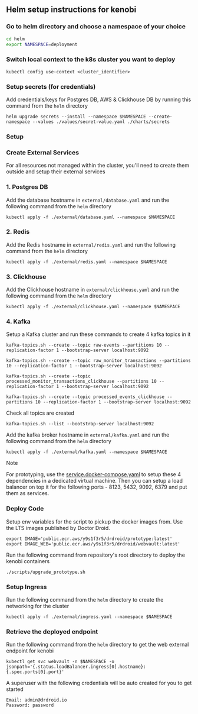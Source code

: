 ## Helm setup instructions for kenobi

### Go to helm directory and choose a namespace of your choice 

```bash
cd helm
export NAMESPACE=deployment
```

### Switch local context to the k8s cluster you want to deploy
``` shell
kubectl config use-context <cluster_identifier>
```

### Setup secrets (for credentials)
Add credentials/keys for Postgres DB, AWS & Clickhouse DB by running this command from the ```helm``` directory
``` shell
helm upgrade secrets --install --namespace $NAMESPACE --create-namespace --values ./values/secret-value.yaml ./charts/secrets
```

### Setup 

### Create External Services
For all resources not managed within the cluster, you'll need to create them outside and setup their external services


### 1. Postgres DB
Add the database hostname in ```external/database.yaml``` and run the following command from the ```helm``` directory
```shell
kubectl apply -f ./external/database.yaml --namespace $NAMESPACE
```

### 2. Redis
Add the Redis hostname in ```external/redis.yaml``` and run the following command from the ```helm``` directory
```shell
kubectl apply -f ./external/redis.yaml --namespace $NAMESPACE
```

### 3. Clickhouse
Add the Clickhouse hostname in ```external/clickhouse.yaml``` and run the following command from the ```helm``` directory
```shell
kubectl apply -f ./external/clickhouse.yaml --namespace $NAMESPACE
```

### 4. Kafka
Setup a Kafka cluster and run these commands to create 4 kafka topics in it


```shell
kafka-topics.sh --create --topic raw-events --partitions 10 --replication-factor 1 --bootstrap-server localhost:9092

kafka-topics.sh --create --topic raw_monitor_transactions --partitions 10 --replication-factor 1 --bootstrap-server localhost:9092

kafka-topics.sh --create --topic processed_monitor_transactions_clickhouse --partitions 10 --replication-factor 1 --bootstrap-server localhost:9092

kafka-topics.sh --create --topic processed_events_clickhouse --partitions 10 --replication-factor 1 --bootstrap-server localhost:9092
```

Check all topics are created
``` shell
kafka-topics.sh --list --bootstrap-server localhost:9092
```

Add the kafka broker hostname in ```external/kafka.yaml``` and run the following command from the ```helm``` directory
``` shell
kubectl apply -f ./external/kafka.yaml --namespace $NAMESPACE
```

> [!NOTE]
> For prototyping, use the [service.docker-compose.yaml](/helm/services.docker-compose.yaml) to setup these 4 dependencies in a dedicated virtual machine. Then you can setup a load balancer on top it for the following ports - 8123, 5432, 9092, 6379 and put them as services.

### Deploy Code
Setup env variables for the script to pickup the docker images from. Use the LTS images published by Doctor Droid. 
``` shell
export IMAGE='public.ecr.aws/y9s1f3r5/drdroid/prototype:latest'
export IMAGE_WEB='public.ecr.aws/y9s1f3r5/drdroid/webvault:latest'
```

Run the following command from repository's root directory to deploy the kenobi containers
``` shell
./scripts/upgrade_prototype.sh
```

### Setup Ingress
Run the following command from the ```helm``` directory to create the networking for the cluster
``` shell
kubectl apply -f ./external/ingress.yaml --namespace $NAMESPACE
```

### Retrieve the deployed endpoint
Run the following command from the ```helm``` directory to get the web external endpoint for kenobi
``` shell
kubectl get svc webvault -n $NAMESPACE -o jsonpath='{.status.loadBalancer.ingress[0].hostname}:{.spec.ports[0].port}'
```

A superuser with the following credentials will be auto created for you to get started
``` shell
Email: admin@drdroid.io
Password: password
```

